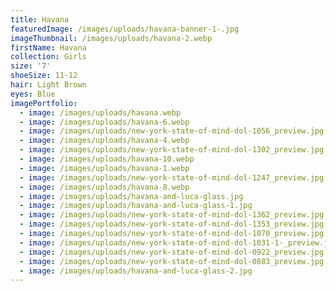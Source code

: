 ```yaml
---
title: Havana
featuredImage: /images/uploads/havana-banner-1-.jpg
imageThumbnail: /images/uploads/havana-2.webp
firstName: Havana
collection: Girls
size: '7'
shoeSize: 11-12
hair: Light Brown
eyes: Blue
imagePortfolio:
  - image: /images/uploads/havana.webp
  - image: /images/uploads/havana-6.webp
  - image: /images/uploads/new-york-state-of-mind-dol-1056_preview.jpg
  - image: /images/uploads/havana-4.webp
  - image: /images/uploads/new-york-state-of-mind-dol-1302_preview.jpg
  - image: /images/uploads/havana-10.webp
  - image: /images/uploads/havana-1.webp
  - image: /images/uploads/new-york-state-of-mind-dol-1247_preview.jpg
  - image: /images/uploads/havana-8.webp
  - image: /images/uploads/havana-and-luca-glass.jpg
  - image: /images/uploads/havana-and-luca-glass-1.jpg
  - image: /images/uploads/new-york-state-of-mind-dol-1362_preview.jpg
  - image: /images/uploads/new-york-state-of-mind-dol-1353_preview.jpg
  - image: /images/uploads/new-york-state-of-mind-dol-1070_preview.jpg
  - image: /images/uploads/new-york-state-of-mind-dol-1031-1-_preview.jpg
  - image: /images/uploads/new-york-state-of-mind-dol-0922_preview.jpg
  - image: /images/uploads/new-york-state-of-mind-dol-0883_preview.jpg
  - image: /images/uploads/havana-and-luca-glass-2.jpg
---
```


